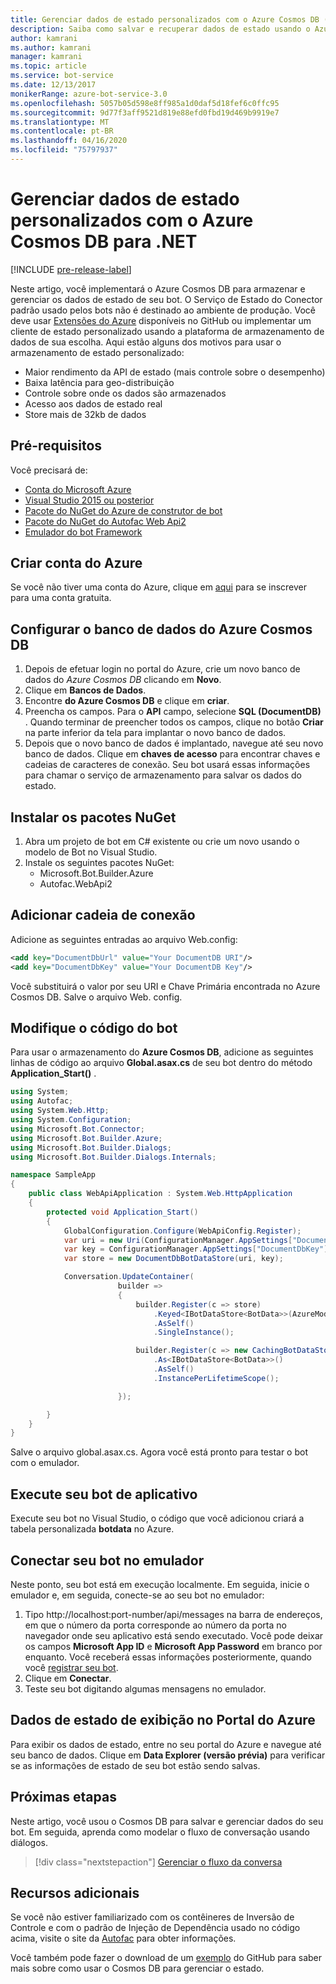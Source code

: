 ```yaml
---
title: Gerenciar dados de estado personalizados com o Azure Cosmos DB (C# v3) – Serviço de Bot
description: Saiba como salvar e recuperar dados de estado usando o Azure Cosmos DB com o SDK do Bot Framework para .NET
author: kamrani
ms.author: kamrani
manager: kamrani
ms.topic: article
ms.service: bot-service
ms.date: 12/13/2017
monikerRange: azure-bot-service-3.0
ms.openlocfilehash: 5057b05d598e8ff985a1d0daf5d18fef6c0ffc95
ms.sourcegitcommit: 9d77f3aff9521d819e88efd0fbd19d469b9919e7
ms.translationtype: MT
ms.contentlocale: pt-BR
ms.lasthandoff: 04/16/2020
ms.locfileid: "75797937"
---
```

# <a name="manage-custom-state-data-with-azure-cosmos-db-for-net"></a>Gerenciar dados de estado personalizados com o Azure Cosmos DB para .NET

[!INCLUDE [pre-release-label](../includes/pre-release-label-v3.md)]

Neste artigo, você implementará o Azure Cosmos DB para armazenar e gerenciar os dados de estado de seu bot. O Serviço de Estado do Conector padrão usado pelos bots não é destinado ao ambiente de produção. Você deve usar [Extensões do Azure](https://github.com/Microsoft/BotBuilder-Azure) disponíveis no GitHub ou implementar um cliente de estado personalizado usando a plataforma de armazenamento de dados de sua escolha. Aqui estão alguns dos motivos para usar o armazenamento de estado personalizado:
 - Maior rendimento da API de estado (mais controle sobre o desempenho)
 - Baixa latência para geo-distribuição
 - Controle sobre onde os dados são armazenados
 - Acesso aos dados de estado real
 - Store mais de 32kb de dados
 
## <a name="prerequisites"></a>Pré-requisitos
Você precisará de:
 - [Conta do Microsoft Azure](https://azure.microsoft.com/free/)
 - [Visual Studio 2015 ou posterior](https://www.visualstudio.com/)
 - [Pacote do NuGet do Azure de construtor de bot](https://www.nuget.org/packages/Microsoft.Bot.Builder.Azure/)
 - [Pacote do NuGet do Autofac Web Api2](https://www.nuget.org/packages/Autofac.WebApi2/)
 - [Emulador do bot Framework](~/bot-service-debug-emulator.md)
 
## <a name="create-azure-account"></a>Criar conta do Azure
Se você não tiver uma conta do Azure, clique em [aqui](https://azure.microsoft.com/free/) para se inscrever para uma conta gratuita.

## <a name="set-up-the-azure-cosmos-db-database"></a>Configurar o banco de dados do Azure Cosmos DB
1. Depois de efetuar login no portal do Azure, crie um novo banco de dados do *Azure Cosmos DB* clicando em **Novo**. 
2. Clique em **Bancos de Dados**. 
3. Encontre **do Azure Cosmos DB** e clique em **criar**.
4. Preencha os campos. Para o **API** campo, selecione **SQL (DocumentDB)** . Quando terminar de preencher todos os campos, clique no botão **Criar** na parte inferior da tela para implantar o novo banco de dados. 
5. Depois que o novo banco de dados é implantado, navegue até seu novo banco de dados. Clique em **chaves de acesso** para encontrar chaves e cadeias de caracteres de conexão. Seu bot usará essas informações para chamar o serviço de armazenamento para salvar os dados do estado.

## <a name="install-nuget-packages"></a>Instalar os pacotes NuGet
1. Abra um projeto de bot em C# existente ou crie um novo usando o modelo de Bot no Visual Studio. 
2. Instale os seguintes pacotes NuGet:
   - Microsoft.Bot.Builder.Azure
   - Autofac.WebApi2

## <a name="add-connection-string"></a>Adicionar cadeia de conexão 
Adicione as seguintes entradas ao arquivo Web.config:
```XML
<add key="DocumentDbUrl" value="Your DocumentDB URI"/>
<add key="DocumentDbKey" value="Your DocumentDB Key"/>
```
Você substituirá o valor por seu URI e Chave Primária encontrada no Azure Cosmos DB. Salve o arquivo Web. config.

## <a name="modify-your-bot-code"></a>Modifique o código do bot
Para usar o armazenamento do **Azure Cosmos DB**, adicione as seguintes linhas de código ao arquivo **Global.asax.cs** de seu bot dentro do método **Application_Start()** .

```cs
using System;
using Autofac;
using System.Web.Http;
using System.Configuration;
using Microsoft.Bot.Connector;
using Microsoft.Bot.Builder.Azure;
using Microsoft.Bot.Builder.Dialogs;
using Microsoft.Bot.Builder.Dialogs.Internals;

namespace SampleApp
{
    public class WebApiApplication : System.Web.HttpApplication
    {
        protected void Application_Start()
        {
            GlobalConfiguration.Configure(WebApiConfig.Register);
            var uri = new Uri(ConfigurationManager.AppSettings["DocumentDbUrl"]);
            var key = ConfigurationManager.AppSettings["DocumentDbKey"];
            var store = new DocumentDbBotDataStore(uri, key);

            Conversation.UpdateContainer(
                        builder =>
                        {
                            builder.Register(c => store)
                                .Keyed<IBotDataStore<BotData>>(AzureModule.Key_DataStore)
                                .AsSelf()
                                .SingleInstance();

                            builder.Register(c => new CachingBotDataStore(store, CachingBotDataStoreConsistencyPolicy.ETagBasedConsistency))
                                .As<IBotDataStore<BotData>>()
                                .AsSelf()
                                .InstancePerLifetimeScope();

                        });

        }
    }
}
```

Salve o arquivo global.asax.cs. Agora você está pronto para testar o bot com o emulador.

## <a name="run-your-bot-app"></a>Execute seu bot de aplicativo
Execute seu bot no Visual Studio, o código que você adicionou criará a tabela personalizada **botdata** no Azure.

## <a name="connect-your-bot-to-the-emulator"></a>Conectar seu bot no emulador
Neste ponto, seu bot está em execução localmente. Em seguida, inicie o emulador e, em seguida, conecte-se ao seu bot no emulador:
1. Tipo http://localhost:port-number/api/messages na barra de endereços, em que o número da porta corresponde ao número da porta no navegador onde seu aplicativo está sendo executado. Você pode deixar os campos <strong>Microsoft App ID</strong> e <strong>Microsoft App Password</strong> em branco por enquanto. Você receberá essas informações posteriormente, quando você [registrar seu bot](~/bot-service-quickstart-registration.md).
2. Clique em **Conectar**. 
3. Teste seu bot digitando algumas mensagens no emulador. 

## <a name="view-state-data-on-azure-portal"></a>Dados de estado de exibição no Portal do Azure
Para exibir os dados de estado, entre no seu portal do Azure e navegue até seu banco de dados. Clique em **Data Explorer (versão prévia)** para verificar se as informações de estado de seu bot estão sendo salvas. 

## <a name="next-steps"></a>Próximas etapas
Neste artigo, você usou o Cosmos DB para salvar e gerenciar dados do seu bot. Em seguida, aprenda como modelar o fluxo de conversação usando diálogos.

> [!div class="nextstepaction"]
> [Gerenciar o fluxo da conversa](bot-builder-dotnet-manage-conversation-flow.md)

## <a name="additional-resources"></a>Recursos adicionais
Se você não estiver familiarizado com os contêineres de Inversão de Controle e com o padrão de Injeção de Dependência usado no código acima, visite o site da [Autofac](http://autofac.readthedocs.io/en/latest/) para obter informações. 

Você também pode fazer o download de um [exemplo](https://github.com/Microsoft/BotBuilder-Azure/tree/master/CSharp/Samples/DocumentDb) do GitHub para saber mais sobre como usar o Cosmos DB para gerenciar o estado. 
